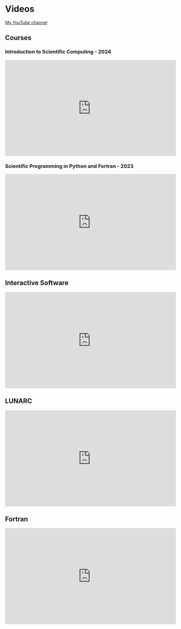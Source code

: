 # Videos

[My YouTube channel](https://www.youtube.com/@JonasLindemann)

## Courses

### Introduction to Scientific Computing - 2024

<iframe width="560" height="315" src="https://www.youtube.com/embed/videoseries?si=RkWax2v1_iVOC1mK&amp;list=PLgLiRoLGqjOiLX3LtszvcXiKg9Y7m2Mtx" title="YouTube video player" frameborder="0" allow="accelerometer; autoplay; clipboard-write; encrypted-media; gyroscope; picture-in-picture; web-share" referrerpolicy="strict-origin-when-cross-origin" allowfullscreen></iframe>

### Scientific Programming in Python and Fortran - 2023

<iframe width="560" height="315" src="https://www.youtube.com/embed/videoseries?si=uxzaYeaE9tZuv5zJ&amp;list=PLgLiRoLGqjOiNVW08NJmcUYedk4OEIF0u" title="YouTube video player" frameborder="0" allow="accelerometer; autoplay; clipboard-write; encrypted-media; gyroscope; picture-in-picture; web-share" referrerpolicy="strict-origin-when-cross-origin" allowfullscreen></iframe>

## Interactive Software

<iframe width="560" height="315" src="https://www.youtube.com/embed/videoseries?si=mKZQ4PFS-3hY_4ZV&amp;list=PLgLiRoLGqjOiwIsEcQNofrgQYKgWEj2jS" title="YouTube video player" frameborder="0" allow="accelerometer; autoplay; clipboard-write; encrypted-media; gyroscope; picture-in-picture; web-share" referrerpolicy="strict-origin-when-cross-origin" allowfullscreen></iframe>

## LUNARC

<iframe width="560" height="315" src="https://www.youtube.com/embed/videoseries?si=h8SDcPelMeVIDpxE&amp;list=PLgLiRoLGqjOh51-QFmU-HvV7wWq0xLBmv" title="YouTube video player" frameborder="0" allow="accelerometer; autoplay; clipboard-write; encrypted-media; gyroscope; picture-in-picture; web-share" referrerpolicy="strict-origin-when-cross-origin" allowfullscreen></iframe>

## Fortran

<iframe width="560" height="315" src="https://www.youtube.com/embed/videoseries?si=bMq_RCI2R-gjjBsP&amp;list=PLgLiRoLGqjOiAPAwFLNYLUDoPeczadoaw" title="YouTube video player" frameborder="0" allow="accelerometer; autoplay; clipboard-write; encrypted-media; gyroscope; picture-in-picture; web-share" referrerpolicy="strict-origin-when-cross-origin" allowfullscreen></iframe>